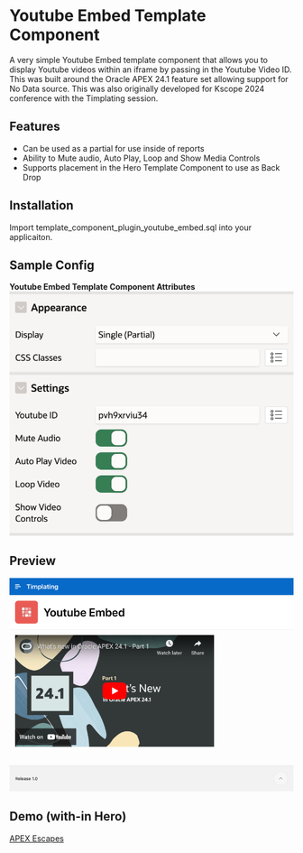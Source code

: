 # Youtube Embed Template Component
A very simple Youtube Embed template component that allows you to display Youtube videos within an iframe by passing in the Youtube Video ID. This was built around the Oracle APEX 24.1 feature set allowing support for No Data source. This was also originally developed for Kscope 2024 conference with the Timplating session.

## Features
* Can be used as a partial for use inside of reports
* Ability to Mute audio, Auto Play, Loop and Show Media Controls
* Supports placement in the Hero Template Component to use as Back Drop

## Installation
Import template_component_plugin_youtube_embed.sql into your applicaiton.

## Sample Config

**Youtube Embed Template Component Attributes**
![Youtube Embed Template Component Attributes](docs/youtube-attributes.png)

## Preview
![Hero Preview Screenshot](docs/preview.png)

## Demo (with-in Hero)
[APEX Escapes](https://apex.oracle.com/pls/apex/r/timplating/apex-escapes/)
